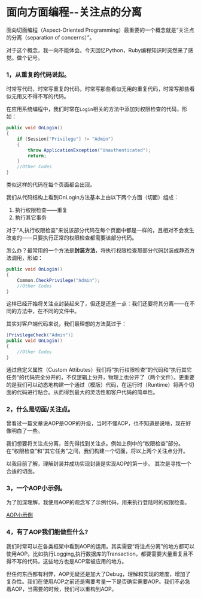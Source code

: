 面向方面编程--关注点的分离
==============

面向切面编程（Aspect-Oriented Programming）最重要的一个概念就是“关注点的分离（separation of concerns）”。

对于这个概念，我一向不能体会。今天回忆Python，Ruby编程知识时突然来了感觉。做个记号。

### 1，从重复的代码说起。

时常写代码，时常写重复的代码，时常写那些看似无用的重复代码，时常写那些看似无用又不得不写的代码。

在应用系统编程中，我们时常在`Login`相关的方法中添加对权限检查的代码，形如：

```csharp
public void OnLogin()
{
    if (Session["Privilege"] != "Admin")
    {
        throw ApplicationException("Unauthenticated");
        return;
    }
    //Other Codes
}
```

类似这样的代码在每个页面都会出现。

我们从代码结构上看到OnLogin方法基本上由以下两个方面（切面）组成：

1. 执行权限检查——重复
1. 执行其它事务

对于"A,执行权限检查"来说该部分代码在每个页面中都是一样的，且相对不会发生改变的——只要执行正常的权限检查都需要该部分代码。

怎么办？最常用的一个方法是**封装方法**，将执行权限检查那部分代码封装成静态方法调用，形如：

```csharp
public void OnLogin()
{
    Common.CheckPrivilege("Admin");
    //Other Codes
}
```

这样已经开始将关注点封装起来了，但还是还差一点：我们还要将其分离——在不同的方法中，在不同的文件中。

其实对客户端代码来说，我们最理想的方法莫过于：

```csharp
[PrivilegeCheck("Admin")]
public void OnLogin()
{
    //Other Codes
}
```
通过自定义属性（Custom Attibutes）我们将“执行权限检查”的代码和“执行其它任务“的代码完全分开的，不仅逻辑上分开，物理上也分开了（两个文件）。更重要的是我们可以动态地构建一个通过（模版）代码，在运行时（Runtime）将两个切面的代码进行粘合。从而得到最大的灵活性和客户代码的简单性。

### 2，什么是切面/关注点。

曾看过一篇文章说AOP是OOP的升级，当时不懂AOP，也不知道是说啥，现在好像明白了一些。

我们想要将关注点分离，首先得找到关注点。例如上例中的“权限检查”部分。在“权限检查”和“其它任务”之间，我们构建一个切面，将以上两个关注点分开。

以我目前了解，理解封装并成功实现封装是实现AOP的第一步。 其次是寻找一个合适的切面。

### 3，一个AOP小示例。

为了加深理解，我使用AOP的观念写了示例代码，用来执行登陆时的权限检查。

[AOP小示例](http://files.cnblogs.com/Jerry-Chou/Sample/AOP/Login_AOP.zip)

### 4，有了AOP我们能做些什么?

我们时常可以在各类框架中看到AOP的运用。其实需要“将注点分离”的地方都可以使用AOP。比如执行Logging,执行数据库的Transaction，都要需要大量重复且不得不写的代码，这些地方也是AOP常被应用的地方。

但任何东西都有利弊，AOP无疑还是加大了Debug，理解和实现的难度，增加了复杂性。我们在使用AOP之前还是需要考量一下是否确实需要AOP。我们不必急着AOP，当需要的时候，我们可以重构到AOP。 
